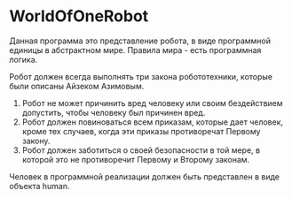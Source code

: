 # WorldOfOneRobot

Данная программа это представление робота, в виде программной единицы в абстрактном мире. Правила мира - есть программная логика.

Робот должен всегда выполнять три закона робототехники, которые были описаны Айзеком Азимовым.
1. Робот не может причинить вред человеку или своим бездействием допустить, чтобы человеку был причинен вред.
2. Робот должен повиноваться всем приказам, которые дает человек, кроме тех случаев, когда эти приказы противоречат Первому закону. 
3. Робот должен заботиться о своей безопасности в той мере, в которой это не противоречит Первому и Второму законам.

Человек в программной реализации должен быть представлен в виде объекта human.
